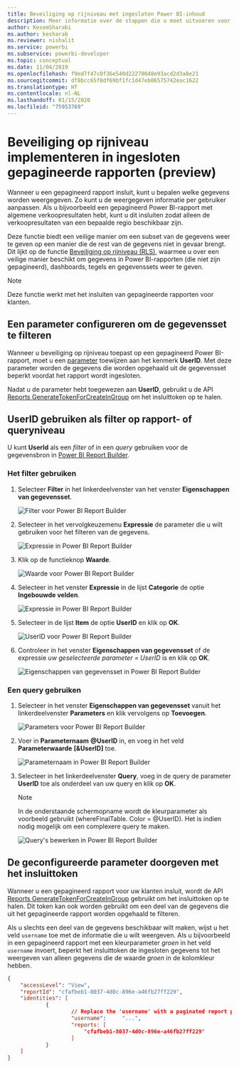 ```yaml
---
title: Beveiliging op rijniveau met ingesloten Power BI-inhoud
description: Meer informatie over de stappen die u moet uitvoeren voor het insluiten van Power BI-inhoud in uw toepassing.
author: KesemSharabi
ms.author: kesharab
ms.reviewer: nishalit
ms.service: powerbi
ms.subservice: powerbi-developer
ms.topic: conceptual
ms.date: 11/04/2019
ms.openlocfilehash: f9ed7f47c0f36e540d22270048e93acd2d3a8e21
ms.sourcegitcommit: df8bcc65f0df69bf1fc1d47eb06575742eac1622
ms.translationtype: HT
ms.contentlocale: nl-NL
ms.lasthandoff: 01/15/2020
ms.locfileid: "75953769"
---
```

# <a name="implementing-row-level-security-in-embedded-paginated-reports-preview"></a>Beveiliging op rijniveau implementeren in ingesloten gepagineerde rapporten (preview)

Wanneer u een gepagineerd rapport insluit, kunt u bepalen welke gegevens worden weergegeven. Zo kunt u de weergegeven informatie per gebruiker aanpassen. Als u bijvoorbeeld een gepagineerd Power BI-rapport met algemene verkoopresultaten hebt, kunt u dit insluiten zodat alleen de verkoopresultaten van een bepaalde regio beschikbaar zijn.

Deze functie biedt een veilige manier om een subset van de gegevens weer te geven op een manier die de rest van de gegevens niet in gevaar brengt. Dit lijkt op de functie [Beveiliging op rijniveau (RLS)](embedded-row-level-security.md), waarmee u over een veilige manier beschikt om gegevens in Power BI-rapporten (die niet zijn gepagineerd), dashboards, tegels en gegevenssets weer te geven.  

> [!Note]
> Deze functie werkt met het insluiten van gepagineerde rapporten voor klanten.

## <a name="configuring-a-parameter-to-filter-the-dataset"></a>Een parameter configureren om de gegevensset te filteren

Wanneer u beveiliging op rijniveau toepast op een gepagineerd Power BI-rapport, moet u een [parameter](../report-builder-parameters.md) toewijzen aan het kenmerk **UserID**. Met deze parameter worden de gegevens die worden opgehaald uit de gegevensset beperkt voordat het rapport wordt ingesloten.

Nadat u de parameter hebt toegewezen aan **UserID**, gebruikt u de API [Reports GenerateTokenForCreateInGroup](https://docs.microsoft.com/rest/api/power-bi/embedtoken/reports_generatetokenforcreateingroup) om het insluittoken op te halen.

## <a name="use-userid-as-a-filter-at-report-or-query-level"></a>UserID gebruiken als filter op rapport- of queryniveau

U kunt **UserId** als een *filter* of in een *query* gebruiken voor de gegevensbron in [Power BI Report Builder](../report-builder-power-bi.md).

### <a name="using-the-filter"></a>Het filter gebruiken

1. Selecteer **Filter** in het linkerdeelvenster van het venster **Eigenschappen van gegevensset**.

    ![Filter voor Power BI Report Builder](media/embedded-paginated-reports-secure-data/filter.png)

2. Selecteer in het vervolgkeuzemenu **Expressie** de parameter die u wilt gebruiken voor het filteren van de gegevens.

     ![Expressie in Power BI Report Builder](media/embedded-paginated-reports-secure-data/expression.png)

3. Klik op de functieknop **Waarde**. 

    ![Waarde voor Power BI Report Builder](media/embedded-paginated-reports-secure-data/function.png)

4. Selecteer in het venster **Expressie** in de lijst **Categorie** de optie **Ingebouwde velden**.

    ![Expressie in Power BI Report Builder](media/embedded-paginated-reports-secure-data/built-in-fields.png)

5. Selecteer in de lijst **Item** de optie **UserID** en klik op **OK**.

    ![UserID voor Power BI Report Builder](media/embedded-paginated-reports-secure-data/userid.png)

6. Controleer in het venster **Eigenschappen van gegevensset** of de expressie *uw geselecteerde parameter = UserID* is en klik op **OK**.

    ![Eigenschappen van gegevensset in Power BI Report Builder](media/embedded-paginated-reports-secure-data/verify.png)

### <a name="using-a-query"></a>Een query gebruiken

1. Selecteer in het venster **Eigenschappen van gegevensset** vanuit het linkerdeelvenster **Parameters** en klik vervolgens op **Toevoegen**.

    ![Parameters voor Power BI Report Builder](media/embedded-paginated-reports-secure-data/parameters.png)

2. Voer in **Parameternaam** **\@UserID** in, en voeg in het veld **Parameterwaarde** **[&UserID]** toe.

    ![Parameternaam in Power BI Report Builder](media/embedded-paginated-reports-secure-data/parameter-name.png) 

3. Selecteer in het linkerdeelvenster **Query**, voeg in de query de parameter **UserID** toe als onderdeel van uw query en klik op **OK**.
    > [!NOTE]
    > In de onderstaande schermopname wordt de kleurparameter als voorbeeld gebruikt (whereFinalTable. Color = @UserID). Het is indien nodig mogelijk om een complexere query te maken.

    ![Query's bewerken in Power BI Report Builder](media/embedded-paginated-reports-secure-data/query-edit.png)

## <a name="passing-the-configured-parameter-using-the-embed-token"></a>De geconfigureerde parameter doorgeven met het insluittoken

Wanneer u een gepagineerd rapport voor uw klanten insluit, wordt de API [Reports GenerateTokenForCreateInGroup](https://docs.microsoft.com/rest/api/power-bi/embedtoken/reports_generatetokenforcreateingroup) gebruikt om het insluittoken op te halen. Dit token kan ook worden gebruikt om een deel van de gegevens die uit het gepagineerde rapport worden opgehaald te filteren.

Als u slechts een deel van de gegevens beschikbaar wilt maken, wijst u het veld `username` toe met de informatie die u wilt weergeven. Als u bijvoorbeeld in een gepagineerd rapport met een kleurparameter *groen* in het veld `username` invoert, beperkt het insluittoken de ingesloten gegevens tot het weergeven van alleen gegevens die de waarde *groen* in de kolomkleur hebben.

```JSON
{
    "accessLevel": "View",
    "reportId": "cfafbeb1-8037-4d0c-896e-a46fb27ff229",
    "identities": [
            {
                    // Replace the 'username' with a paginated report parameter
                    "username":     "...",
                    "reports: [
                        "cfafbeb1-8037-4d0c-896e-a46fb27ff229"
                    ]
            }
    ]
}
```
